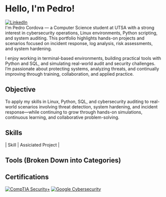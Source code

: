 # Hello, I'm Pedro!
[![LinkedIn](https://img.shields.io/badge/LinkedIn-%230077B5.svg?logo=linkedin&logoColor=white)](https://linkedin.com/in/pedro-c-151296221)<br>
I'm Pedro Cordova — a Computer Science student at UTSA with a strong interest in cybersecurity operations, Linux environments, Python scripting, and system auditing. This portfolio highlights hands-on projects and scenarios focused on incident response, log analysis, risk assessments, and system hardening.

I enjoy working in terminal-based environments, building practical tools with Python and SQL, and simulating real-world audit and security challenges. I’m passionate about protecting systems, analyzing threats, and continually improving through training, collaboration, and applied practice.

## Objective
To apply my skills in Linux, Python, SQL, and cybersecurity auditing to real-world scenarios involving threat detection, system hardening, and incident response—while continuing to grow through hands-on simulations, continuous learning, and collaborative problem-solving.

## Skills

| Skill                    |  Assiciated Project          |




## Tools (Broken Down into Categories)


## Certifications
[![CompTIA Security+](https://img.shields.io/badge/CompTIA%20Security+-red?logo=CompTIA&logoColor=white)](https://www.credly.com/badges/6456d19b-e5e1-4cf4-8456-3fe2565cacae/public_url)
[![Google Cybersecurity](https://img.shields.io/badge/Google%20Cybersecurity-blue?logo=google&logoColor=white)](https://coursera.org/share/bba951a6d7528978187073cfaae0795e)

